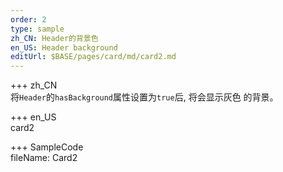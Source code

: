 ```yaml
---
order: 2
type: sample
zh_CN: Header的背景色
en_US: Header background
editUrl: $BASE/pages/card/md/card2.md
---
```


+++ zh_CN  
将<Code>Header</Code>的<Code>hasBackground</Code>属性设置为<Code>true</Code>后, 将会显示灰色
的背景。

+++ en_US  
card2

+++ SampleCode  
fileName: Card2
